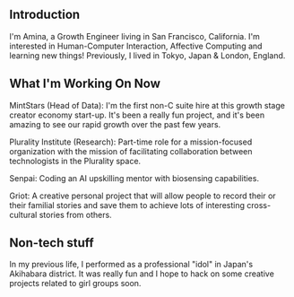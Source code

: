 Introduction
------------

I'm Amina, a Growth Engineer living in San Francisco, California. I'm interested in Human-Computer Interaction, Affective Computing and learning new things! Previously, I lived in Tokyo, Japan & London, England.


What I'm Working On Now
-------------------

MintStars (Head of Data): I'm the first non-C suite hire at this growth stage creator economy start-up. It's been a really fun project, and it's been amazing to see our rapid growth over the past few years.


Plurality Institute (Research): Part-time role for a mission-focused organization with the mission of facilitating collaboration between technologists in the Plurality space.


Senpai:  Coding an AI upskilling mentor with biosensing capabilities.


Griot: A creative personal project that will allow people to record their or their familial stories and save them to achieve lots of interesting cross-cultural stories from others.



Non-tech stuff
---------------

In my previous life, I performed as a professional "idol" in Japan's Akihabara district. It was really fun and I hope to hack on some creative projects related to girl groups soon.
